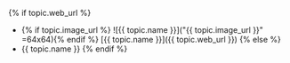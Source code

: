 {% if topic.web_url %}
- {% if topic.image_url %} ![{{ topic.name }}]("{{ topic.image_url }}" =64x64){% endif %} [{{ topic.name }}]({{ topic.web_url }}) 
{% else %}
- {{ topic.name }} 
{% endif %}
